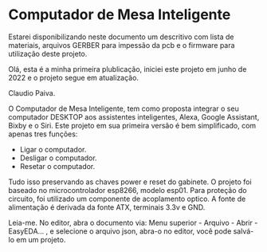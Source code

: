 #  Computador de Mesa Inteligente

Estarei disponibilizando neste documento um descritivo com lista de materiais, arquivos GERBER para impessão da pcb e o firmware para utilização deste projeto.

Olá, esta é a minha primeira plublicação, iniciei este projeto em junho de 2022 e o projeto segue em atualização.

Claudio Paiva.

O Computador de Mesa Inteligente, tem como proposta integrar o seu computador DESKTOP aos assistentes inteligentes, Alexa, Google Assistant, Bixby e o Siri.
Este projeto em sua primeira versão é bem simplificado, com apenas tres funções:

- Ligar o computador.
- Desligar o computador.
- Resetar o computador.

Tudo isso preservando as chaves power e reset do gabinete.
O projeto foi baseado no microcontrolador esp8266, modelo esp01.
Para proteção do circuito, foi utilizado um componente de acoplamento optico.
A fonte de alimentação é derivada da fonte ATX, terminais 3.3v e GND.

Leia-me.
No editor, abra o documento via: Menu superior - Arquivo - Abrir - EasyEDA... , e selecione o arquivo json, abra-o no editor, você pode salvá-lo em um projeto.
